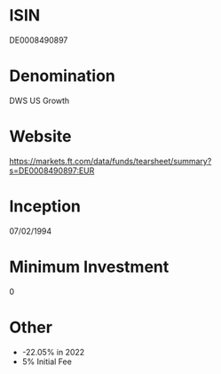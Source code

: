 # ISIN
DE0008490897

# Denomination
DWS US Growth

# Website
https://markets.ft.com/data/funds/tearsheet/summary?s=DE0008490897:EUR

# Inception
07/02/1994

# Minimum Investment
0

# Other
* -22.05% in 2022
* 5% Initial Fee